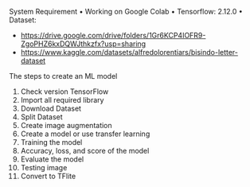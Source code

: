 System Requirement
•	Working on Google Colab
•	Tensorflow: 2.12.0
•	Dataset: 
-	https://drive.google.com/drive/folders/1Gr6KCP4IOFR9-ZgoPHZ6kxDQWJthkzfx?usp=sharing 
-	https://www.kaggle.com/datasets/alfredolorentiars/bisindo-letter-dataset

The steps to create an ML model
1.	Check version TensorFlow
2.	Import all required library
3.	Download Dataset
4.	Split Dataset
5.	Create image augmentation
6.	Create a model or use transfer learning
7.	Training the model
8.	Accuracy, loss, and score of the model
9.	Evaluate the model
10.	Testing image
11.	Convert to TFlite
